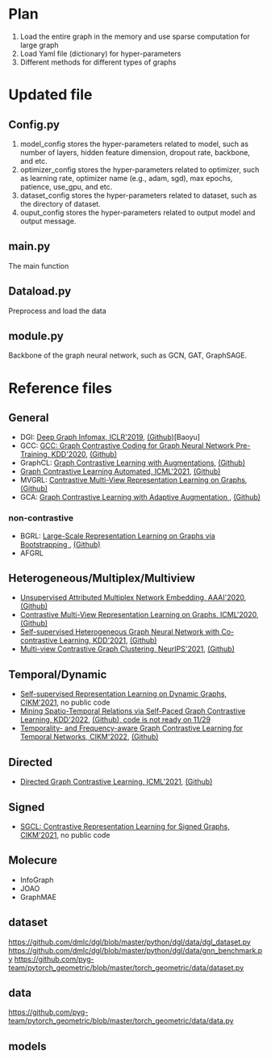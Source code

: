 
# Plan
1. Load the entire graph in the memory and use sparse computation for large graph
2. Load Yaml file (dictionary) for hyper-parameters
3. Different methods for different types of graphs


# Updated file
## Config.py
1. model_config stores the hyper-parameters related to model, such as number of layers, hidden feature dimension, dropout rate, backbone, and etc.
2. optimizer_config stores the hyper-parameters related to optimizer, such as learning rate, optimizer name (e.g., adam, sgd), max epochs, patience, use_gpu, and etc.
3. dataset_config stores the hyper-parameters related to dataset, such as the directory of dataset.
4. ouput_config stores the hyper-parameters related to output model and output message.


## main.py
The main function

## Dataload.py
Preprocess and load the data

## module.py
Backbone of the graph neural network, such as GCN, GAT, GraphSAGE.

# Reference files
## General
* DGI: [Deep Graph Infomax, ICLR'2019](https://arxiv.org/pdf/1809.10341.pdf), [(Github)](https://github.com/PetarV-/DGI)[Baoyu]
* GCC: [GCC: Graph Contrastive Coding for Graph Neural Network Pre-Training, KDD'2020](https://arxiv.org/pdf/2006.09963.pdf), [(Github)](https://github.com/THUDM/GCC)
* GraphCL: [Graph Contrastive Learning with Augmentations](https://proceedings.nips.cc/paper/2020/file/3fe230348e9a12c13120749e3f9fa4cd-Paper.pdf), [(Github)](https://github.com/Shen-Lab/GraphCL) 
* [Graph Contrastive Learning Automated, ICML'2021](https://arxiv.org/pdf/2106.07594.pdf), [(Github)](https://github.com/Shen-Lab/GraphCL_Automated)
* MVGRL: [Contrastive Multi-View Representation Learning on Graphs](https://proceedings.mlr.press/v119/hassani20a/hassani20a.pdf), [(Github)](https://github.com/kavehhassani/mvgrl)
* GCA: [Graph Contrastive Learning with Adaptive Augmentation
](https://arxiv.org/abs/2010.14945), [(Github)](https://github.com/CRIPAC-DIG/GCA)

### non-contrastive
* BGRL: [Large-Scale Representation Learning on Graphs via Bootstrapping
](https://arxiv.org/abs/2102.06514), [(Github)](https://github.com/Namkyeong/BGRL_Pytorch)
* AFGRL

## Heterogeneous/Multiplex/Multiview
* [Unsupervised Attributed Multiplex Network Embedding, AAAI'2020](https://arxiv.org/pdf/1911.06750.pdf), [(Github)](https://github.com/pcy1302/DMGI)
* [Contrastive Multi-View Representation Learning on Graphs, ICML'2020](https://arxiv.org/pdf/2006.05582.pdf), [(Github)](https://github.com/kavehhassani/mvgrl)
* [Self-supervised Heterogeneous Graph Neural Network with Co-contrastive Learning, KDD'2021](https://arxiv.org/pdf/2105.09111.pdf), [(Github)](https://github.com/liun-online/HeCo)
* [Multi-view Contrastive Graph Clustering, NeurIPS'2021](https://proceedings.neurips.cc/paper/2021/file/10c66082c124f8afe3df4886f5e516e0-Paper.pdf), [(Github)](https://github.com/Panern/MCGC)

## Temporal/Dynamic
* [Self-supervised Representation Learning on Dynamic Graphs, CIKM'2021](https://dl.acm.org/doi/pdf/10.1145/3459637.3482389), no public code
* [Mining Spatio-Temporal Relations via Self-Paced Graph Contrastive Learning, KDD'2022](https://dl.acm.org/doi/pdf/10.1145/3534678.3539422), [(Github), code is not ready on 11/29](https://github.com/RongfanLi98/SPGCL)
* [Temporality- and Frequency-aware Graph Contrastive Learning for Temporal Networks, CIKM'2022](https://dl.acm.org/doi/pdf/10.1145/3511808.3557469), [(Github)](https://github.com/ShiyinTan/TF-GCL)

## Directed
* [Directed Graph Contrastive Learning, ICML'2021](https://proceedings.neurips.cc/paper/2021/file/a3048e47310d6efaa4b1eaf55227bc92-Paper.pdf), [(Github)](https://github.com/flyingtango/DiGCL)

## Signed
* [SGCL: Contrastive Representation Learning for Signed Graphs, CIKM'2021](https://dl.acm.org/doi/pdf/10.1145/3459637.3482478), no public code

## Molecure
* InfoGraph
* JOAO
* GraphMAE

## dataset
https://github.com/dmlc/dgl/blob/master/python/dgl/data/dgl_dataset.py
https://github.com/dmlc/dgl/blob/master/python/dgl/data/gnn_benchmark.py
https://github.com/pyg-team/pytorch_geometric/blob/master/torch_geometric/data/dataset.py

## data
https://github.com/pyg-team/pytorch_geometric/blob/master/torch_geometric/data/data.py

## models
